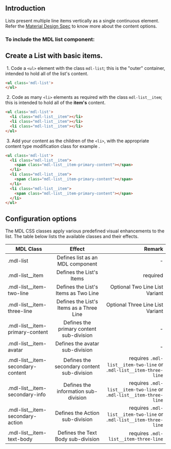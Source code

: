 ## Introduction
Lists present multiple line items vertically as a single continuous element. Refer the [Material Design
Spec](https://www.google.com/design/spec/components/lists.html) to know more about the content options.

### To include the MDL **list** component:

## Create a List with basic items.

&nbsp;1. Code a `<ul>` element with the class `mdl-list`; this is the "outer" container, intended to hold all of the list's content.
```html
<ul class='mdl-list'>
</ul>
```
&nbsp;2. Code as many `<li>` elements as required with the class `mdl-list__item`; this is intended to hold all of the **item's** content.
```html
<ul class='mdl-list'>
  <li class="mdl-list__item"></li>
  <li class="mdl-list__item"></li>
  <li class="mdl-list__item"></li>
</ul>
```

&nbsp;3. Add your content as the children of the `<li>`, with the appropriate content type modification class for example .
```html
<ul class='mdl-list'>
  <li class="mdl-list__item">
    <span class="mdl-list__item-primary-content"></span>
  </li>
  <li class="mdl-list__item">
    <span class="mdl-list__item-primary-content"></span>
  </li>
  <li class="mdl-list__item">
    <span class="mdl-list__item-primary-content"></span>
  </li>
</ul>
```

## Configuration options

The MDL CSS classes apply various predefined visual enhancements to the list. The table below lists the available classes and their effects.

| MDL Class        | Effect           | Remark  |
| ------------- |:-------------:| -----:|
| .mdl-list | Defines list as an MDL component| - |
| .mdl-list__item | Defines the List's Items | required |
| .mdl-list__item-two-line | Defines the List's Items as Two Line | Optional Two Line List Variant |
| .mdl-list__item-three-line | Defines the List's Items  as a Three Line | Optional Three Line List Variant |
| .mdl-list__item-primary-content | Defines the primary content sub-division |-|
| .mdl-list__item-avatar | Defines the avatar sub-division |-|
| .mdl-list__item-secondary-content | Defines the secondary content sub-division | requires `.mdl-list__item-two-line` or `.mdl-list__item-three-line` |
| .mdl-list__item-secondary-info | Defines the information sub-division |requires `.mdl-list__item-two-line` or `.mdl-list__item-three-line` |
| .mdl-list__item-secondary-action | Defines the Action sub-division | requires `.mdl-list__item-two-line` or `.mdl-list__item-three-line` |
| .mdl-list__item-text-body | Defines the Text Body sub-division | requires `.mdl-list__item-three-line` |
